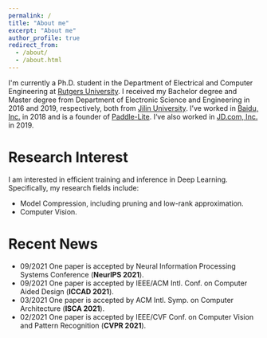 ```yaml
---
permalink: /
title: "About me"
excerpt: "About me"
author_profile: true
redirect_from: 
  - /about/
  - /about.html
---
```


I'm currently a Ph.D. student in the Department of Electrical and Computer Engineering at [Rutgers University](https://newbrunswick.rutgers.edu/). I received my Bachelor degree and Master degree from Department of Electronic Science and Engineering in 2016 and 2019, respectively, both from [Jilin University](https://global.jlu.edu.cn/).
I’ve worked in [Baidu, Inc.](https://en.wikipedia.org/wiki/Baidu) in 2018 and is a founder of [Paddle-Lite](https://github.com/PaddlePaddle/Paddle-Lite). I‘ve also worked in [JD.com, Inc.](https://en.wikipedia.org/wiki/JD.com) in 2019.

Research Interest
======
I am interested in efficient training and inference in Deep Learning. Specifically, my research fields include:
- Model Compression, including pruning and low-rank approximation.
- Computer Vision.

Recent News
======

- 09/2021 One paper is accepted by Neural Information Processing Systems Conference (**NeurIPS 2021**).
- 09/2021 One paper is accepted by IEEE/ACM Intl. Conf. on Computer Aided Design (**ICCAD 2021**).
- 03/2021 One paper is accepted by ACM Intl. Symp. on Computer Architecture (**ISCA 2021**).
- 02/2021 One paper is accepted by IEEE/CVF Conf. on Computer Vision and Pattern Recognition (**CVPR 2021**). 